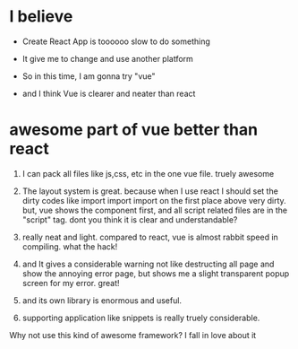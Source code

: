 # I believe

- Create React App is toooooo slow to do something
- It give me to change and use another platform
- So in this time, I am gonna try "vue"

- and I think Vue is clearer and neater than react

# awesome part of vue better than react

1. I can pack all files like js,css, etc in the one vue file. truely awesome
2. The layout system is great. because when I use react I should set the dirty codes like import import import on the first place above very dirty. but, vue shows the component first, and all script related files are in the "script" tag. dont you think it is clear and understandable?

3. really neat and light. compared to react, vue is almost rabbit speed in compiling. what the hack!

4. and It gives a considerable warning not like destructing all page and show the annoying error page, but shows me a slight transparent popup screen for my error. great!

5. and its own library is enormous and useful.

6. supporting application like snippets is really truely considerable.

Why not use this kind of awesome framework? I fall in love about it
